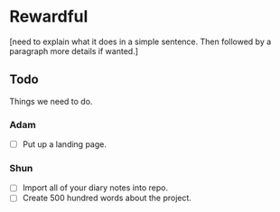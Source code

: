 # Rewardful
[need to explain what it does in a simple sentence.  Then followed by a paragraph more details if wanted.]

## Todo
Things we need to do.

### Adam
- [ ] Put up a landing page.

### Shun
- [ ] Import all of your diary notes into repo.
- [ ] Create 500 hundred words about the project.
